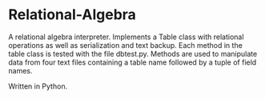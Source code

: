 # Relational-Algebra

A relational algebra interpreter. Implements a Table class with relational operations as well as serialization and text backup. Each method in the table class is tested with the file dbtest.py. Methods are used to manipulate data from four text files containing a table name followed by a tuple of field names.

Written in Python.
